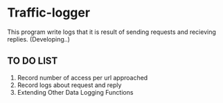 # Traffic-logger

This program write logs that it is result of sending requests and recieving replies. (Developing..)


## TO DO LIST

1. Record number of access per url approached
2. Record logs about request and reply
3. Extending Other Data Logging Functions
